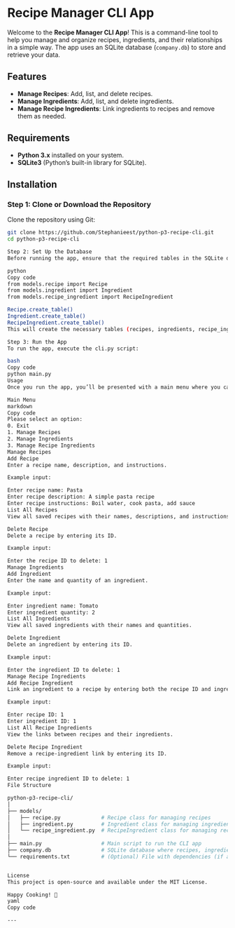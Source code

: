 # Recipe Manager CLI App

Welcome to the **Recipe Manager CLI App**! This is a command-line tool to help you manage and organize recipes, ingredients, and their relationships in a simple way. The app uses an SQLite database (`company.db`) to store and retrieve your data.

## Features

- **Manage Recipes**: Add, list, and delete recipes.
- **Manage Ingredients**: Add, list, and delete ingredients.
- **Manage Recipe Ingredients**: Link ingredients to recipes and remove them as needed.

## Requirements

- **Python 3.x** installed on your system.
- **SQLite3** (Python’s built-in library for SQLite).

## Installation

### Step 1: Clone or Download the Repository

Clone the repository using Git:

```bash
git clone https://github.com/Stephanieest/python-p3-recipe-cli.git
cd python-p3-recipe-cli

Step 2: Set Up the Database
Before running the app, ensure that the required tables in the SQLite database are created. Run the following script to set up the tables:

python
Copy code
from models.recipe import Recipe
from models.ingredient import Ingredient
from models.recipe_ingredient import RecipeIngredient

Recipe.create_table()
Ingredient.create_table()
RecipeIngredient.create_table()
This will create the necessary tables (recipes, ingredients, recipe_ingredients) in the company.db file.

Step 3: Run the App
To run the app, execute the cli.py script:

bash
Copy code
python main.py
Usage
Once you run the app, you’ll be presented with a main menu where you can choose what to do:

Main Menu
markdown
Copy code
Please select an option:
0. Exit
1. Manage Recipes
2. Manage Ingredients
3. Manage Recipe Ingredients
Manage Recipes
Add Recipe
Enter a recipe name, description, and instructions.

Example input:

Enter recipe name: Pasta
Enter recipe description: A simple pasta recipe
Enter recipe instructions: Boil water, cook pasta, add sauce
List All Recipes
View all saved recipes with their names, descriptions, and instructions.

Delete Recipe
Delete a recipe by entering its ID.

Example input:

Enter the recipe ID to delete: 1
Manage Ingredients
Add Ingredient
Enter the name and quantity of an ingredient.

Example input:

Enter ingredient name: Tomato
Enter ingredient quantity: 2
List All Ingredients
View all saved ingredients with their names and quantities.

Delete Ingredient
Delete an ingredient by entering its ID.

Example input:

Enter the ingredient ID to delete: 1
Manage Recipe Ingredients
Add Recipe Ingredient
Link an ingredient to a recipe by entering both the recipe ID and ingredient ID.

Example input:

Enter recipe ID: 1
Enter ingredient ID: 1
List All Recipe Ingredients
View the links between recipes and their ingredients.

Delete Recipe Ingredient
Remove a recipe-ingredient link by entering its ID.

Example input:

Enter recipe ingredient ID to delete: 1
File Structure

python-p3-recipe-cli/
│
├── models/
│   ├── recipe.py             # Recipe class for managing recipes
│   ├── ingredient.py         # Ingredient class for managing ingredients
│   └── recipe_ingredient.py  # RecipeIngredient class for managing recipe-ingredient links
│
├── main.py                   # Main script to run the CLI app
├── company.db                # SQLite database where recipes, ingredients, and links are stored
└── requirements.txt          # (Optional) File with dependencies (if applicable)


License
This project is open-source and available under the MIT License.

Happy Cooking! 🍳
yaml
Copy code

---


